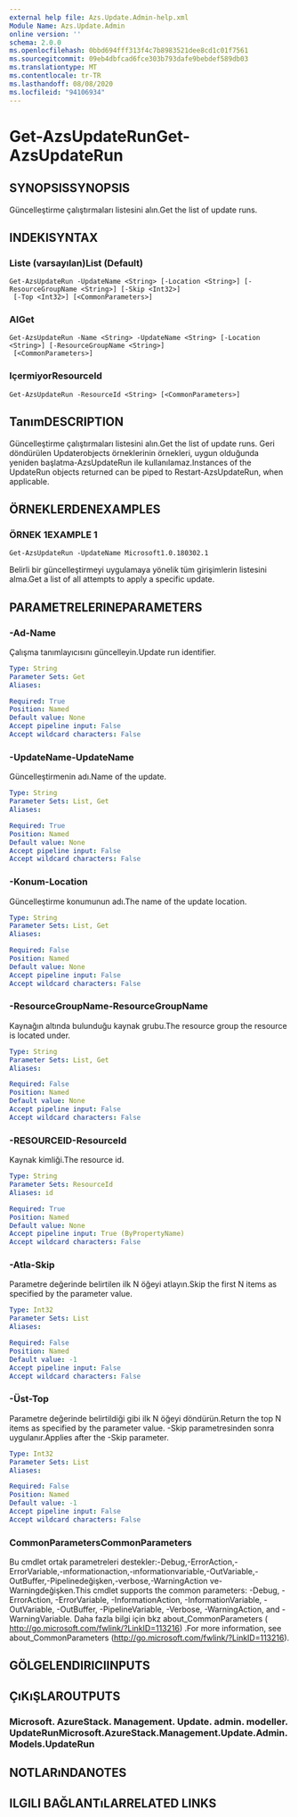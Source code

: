```yaml
---
external help file: Azs.Update.Admin-help.xml
Module Name: Azs.Update.Admin
online version: ''
schema: 2.0.0
ms.openlocfilehash: 0bbd694fff313f4c7b8983521dee8cd1c01f7561
ms.sourcegitcommit: 09eb4dbfcad6fce303b793dafe9bebdef589db03
ms.translationtype: MT
ms.contentlocale: tr-TR
ms.lasthandoff: 08/08/2020
ms.locfileid: "94106934"
---
```

# <span data-ttu-id="cba21-101">Get-AzsUpdateRun</span><span class="sxs-lookup"><span data-stu-id="cba21-101">Get-AzsUpdateRun</span></span>

## <span data-ttu-id="cba21-102">SYNOPSIS</span><span class="sxs-lookup"><span data-stu-id="cba21-102">SYNOPSIS</span></span>
<span data-ttu-id="cba21-103">Güncelleştirme çalıştırmaları listesini alın.</span><span class="sxs-lookup"><span data-stu-id="cba21-103">Get the list of update runs.</span></span>

## <span data-ttu-id="cba21-104">INDEKI</span><span class="sxs-lookup"><span data-stu-id="cba21-104">SYNTAX</span></span>

### <span data-ttu-id="cba21-105">Liste (varsayılan)</span><span class="sxs-lookup"><span data-stu-id="cba21-105">List (Default)</span></span>
```
Get-AzsUpdateRun -UpdateName <String> [-Location <String>] [-ResourceGroupName <String>] [-Skip <Int32>]
 [-Top <Int32>] [<CommonParameters>]
```

### <span data-ttu-id="cba21-106">Al</span><span class="sxs-lookup"><span data-stu-id="cba21-106">Get</span></span>
```
Get-AzsUpdateRun -Name <String> -UpdateName <String> [-Location <String>] [-ResourceGroupName <String>]
 [<CommonParameters>]
```

### <span data-ttu-id="cba21-107">Içermiyor</span><span class="sxs-lookup"><span data-stu-id="cba21-107">ResourceId</span></span>
```
Get-AzsUpdateRun -ResourceId <String> [<CommonParameters>]
```

## <span data-ttu-id="cba21-108">Tanım</span><span class="sxs-lookup"><span data-stu-id="cba21-108">DESCRIPTION</span></span>
<span data-ttu-id="cba21-109">Güncelleştirme çalıştırmaları listesini alın.</span><span class="sxs-lookup"><span data-stu-id="cba21-109">Get the list of update runs.</span></span> <span data-ttu-id="cba21-110">Geri döndürülen Updaterobjects örneklerinin örnekleri, uygun olduğunda yeniden başlatma-AzsUpdateRun ile kullanılamaz.</span><span class="sxs-lookup"><span data-stu-id="cba21-110">Instances of the UpdateRun objects returned can be piped to Restart-AzsUpdateRun, when applicable.</span></span>

## <span data-ttu-id="cba21-111">ÖRNEKLERDEN</span><span class="sxs-lookup"><span data-stu-id="cba21-111">EXAMPLES</span></span>

### <span data-ttu-id="cba21-112">ÖRNEK 1</span><span class="sxs-lookup"><span data-stu-id="cba21-112">EXAMPLE 1</span></span>
```
Get-AzsUpdateRun -UpdateName Microsoft1.0.180302.1
```

<span data-ttu-id="cba21-113">Belirli bir güncelleştirmeyi uygulamaya yönelik tüm girişimlerin listesini alma.</span><span class="sxs-lookup"><span data-stu-id="cba21-113">Get a list of all attempts to apply a specific update.</span></span>

## <span data-ttu-id="cba21-114">PARAMETRELERINE</span><span class="sxs-lookup"><span data-stu-id="cba21-114">PARAMETERS</span></span>

### <span data-ttu-id="cba21-115">-Ad</span><span class="sxs-lookup"><span data-stu-id="cba21-115">-Name</span></span>
<span data-ttu-id="cba21-116">Çalışma tanımlayıcısını güncelleyin.</span><span class="sxs-lookup"><span data-stu-id="cba21-116">Update run identifier.</span></span>

```yaml
Type: String
Parameter Sets: Get
Aliases:

Required: True
Position: Named
Default value: None
Accept pipeline input: False
Accept wildcard characters: False
```

### <span data-ttu-id="cba21-117">-UpdateName</span><span class="sxs-lookup"><span data-stu-id="cba21-117">-UpdateName</span></span>
<span data-ttu-id="cba21-118">Güncelleştirmenin adı.</span><span class="sxs-lookup"><span data-stu-id="cba21-118">Name of the update.</span></span>

```yaml
Type: String
Parameter Sets: List, Get
Aliases:

Required: True
Position: Named
Default value: None
Accept pipeline input: False
Accept wildcard characters: False
```

### <span data-ttu-id="cba21-119">-Konum</span><span class="sxs-lookup"><span data-stu-id="cba21-119">-Location</span></span>
<span data-ttu-id="cba21-120">Güncelleştirme konumunun adı.</span><span class="sxs-lookup"><span data-stu-id="cba21-120">The name of the update location.</span></span>

```yaml
Type: String
Parameter Sets: List, Get
Aliases:

Required: False
Position: Named
Default value: None
Accept pipeline input: False
Accept wildcard characters: False
```

### <span data-ttu-id="cba21-121">-ResourceGroupName</span><span class="sxs-lookup"><span data-stu-id="cba21-121">-ResourceGroupName</span></span>
<span data-ttu-id="cba21-122">Kaynağın altında bulunduğu kaynak grubu.</span><span class="sxs-lookup"><span data-stu-id="cba21-122">The resource group the resource is located under.</span></span>

```yaml
Type: String
Parameter Sets: List, Get
Aliases:

Required: False
Position: Named
Default value: None
Accept pipeline input: False
Accept wildcard characters: False
```

### <span data-ttu-id="cba21-123">-RESOURCEID</span><span class="sxs-lookup"><span data-stu-id="cba21-123">-ResourceId</span></span>
<span data-ttu-id="cba21-124">Kaynak kimliği.</span><span class="sxs-lookup"><span data-stu-id="cba21-124">The resource id.</span></span>

```yaml
Type: String
Parameter Sets: ResourceId
Aliases: id

Required: True
Position: Named
Default value: None
Accept pipeline input: True (ByPropertyName)
Accept wildcard characters: False
```

### <span data-ttu-id="cba21-125">-Atla</span><span class="sxs-lookup"><span data-stu-id="cba21-125">-Skip</span></span>
<span data-ttu-id="cba21-126">Parametre değerinde belirtilen ilk N öğeyi atlayın.</span><span class="sxs-lookup"><span data-stu-id="cba21-126">Skip the first N items as specified by the parameter value.</span></span>

```yaml
Type: Int32
Parameter Sets: List
Aliases:

Required: False
Position: Named
Default value: -1
Accept pipeline input: False
Accept wildcard characters: False
```

### <span data-ttu-id="cba21-127">-Üst</span><span class="sxs-lookup"><span data-stu-id="cba21-127">-Top</span></span>
<span data-ttu-id="cba21-128">Parametre değerinde belirtildiği gibi ilk N öğeyi döndürün.</span><span class="sxs-lookup"><span data-stu-id="cba21-128">Return the top N items as specified by the parameter value.</span></span>
<span data-ttu-id="cba21-129">-Skip parametresinden sonra uygulanır.</span><span class="sxs-lookup"><span data-stu-id="cba21-129">Applies after the -Skip parameter.</span></span>

```yaml
Type: Int32
Parameter Sets: List
Aliases:

Required: False
Position: Named
Default value: -1
Accept pipeline input: False
Accept wildcard characters: False
```

### <span data-ttu-id="cba21-130">CommonParameters</span><span class="sxs-lookup"><span data-stu-id="cba21-130">CommonParameters</span></span>
<span data-ttu-id="cba21-131">Bu cmdlet ortak parametreleri destekler:-Debug,-ErrorAction,-ErrorVariable,-ınformationaction,-ınformationvariable,-OutVariable,-OutBuffer,-Pipelinedeğişken,-verbose,-WarningAction ve-Warningdeğişken.</span><span class="sxs-lookup"><span data-stu-id="cba21-131">This cmdlet supports the common parameters: -Debug, -ErrorAction, -ErrorVariable, -InformationAction, -InformationVariable, -OutVariable, -OutBuffer, -PipelineVariable, -Verbose, -WarningAction, and -WarningVariable.</span></span> <span data-ttu-id="cba21-132">Daha fazla bilgi için bkz about_CommonParameters ( http://go.microsoft.com/fwlink/?LinkID=113216) .</span><span class="sxs-lookup"><span data-stu-id="cba21-132">For more information, see about_CommonParameters (http://go.microsoft.com/fwlink/?LinkID=113216).</span></span>

## <span data-ttu-id="cba21-133">GÖLGELENDIRICI</span><span class="sxs-lookup"><span data-stu-id="cba21-133">INPUTS</span></span>

## <span data-ttu-id="cba21-134">ÇıKıŞLAR</span><span class="sxs-lookup"><span data-stu-id="cba21-134">OUTPUTS</span></span>

### <span data-ttu-id="cba21-135">Microsoft. AzureStack. Management. Update. admin. modeller. UpdateRun</span><span class="sxs-lookup"><span data-stu-id="cba21-135">Microsoft.AzureStack.Management.Update.Admin.Models.UpdateRun</span></span>

## <span data-ttu-id="cba21-136">NOTLARıNDA</span><span class="sxs-lookup"><span data-stu-id="cba21-136">NOTES</span></span>

## <span data-ttu-id="cba21-137">ILGILI BAĞLANTıLAR</span><span class="sxs-lookup"><span data-stu-id="cba21-137">RELATED LINKS</span></span>
